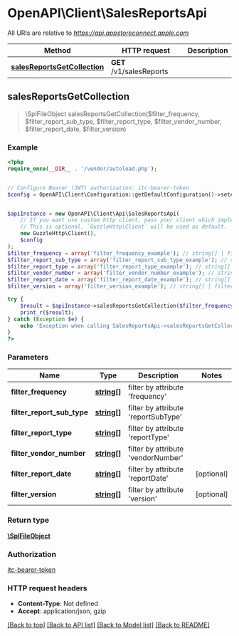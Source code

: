 # OpenAPI\Client\SalesReportsApi

All URIs are relative to *https://api.appstoreconnect.apple.com*

Method | HTTP request | Description
------------- | ------------- | -------------
[**salesReportsGetCollection**](SalesReportsApi.md#salesReportsGetCollection) | **GET** /v1/salesReports | 



## salesReportsGetCollection

> \SplFileObject salesReportsGetCollection($filter_frequency, $filter_report_sub_type, $filter_report_type, $filter_vendor_number, $filter_report_date, $filter_version)



### Example

```php
<?php
require_once(__DIR__ . '/vendor/autoload.php');


// Configure Bearer (JWT) authorization: itc-bearer-token
$config = OpenAPI\Client\Configuration::getDefaultConfiguration()->setAccessToken('YOUR_ACCESS_TOKEN');


$apiInstance = new OpenAPI\Client\Api\SalesReportsApi(
    // If you want use custom http client, pass your client which implements `GuzzleHttp\ClientInterface`.
    // This is optional, `GuzzleHttp\Client` will be used as default.
    new GuzzleHttp\Client(),
    $config
);
$filter_frequency = array('filter_frequency_example'); // string[] | filter by attribute 'frequency'
$filter_report_sub_type = array('filter_report_sub_type_example'); // string[] | filter by attribute 'reportSubType'
$filter_report_type = array('filter_report_type_example'); // string[] | filter by attribute 'reportType'
$filter_vendor_number = array('filter_vendor_number_example'); // string[] | filter by attribute 'vendorNumber'
$filter_report_date = array('filter_report_date_example'); // string[] | filter by attribute 'reportDate'
$filter_version = array('filter_version_example'); // string[] | filter by attribute 'version'

try {
    $result = $apiInstance->salesReportsGetCollection($filter_frequency, $filter_report_sub_type, $filter_report_type, $filter_vendor_number, $filter_report_date, $filter_version);
    print_r($result);
} catch (Exception $e) {
    echo 'Exception when calling SalesReportsApi->salesReportsGetCollection: ', $e->getMessage(), PHP_EOL;
}
?>
```

### Parameters


Name | Type | Description  | Notes
------------- | ------------- | ------------- | -------------
 **filter_frequency** | [**string[]**](../Model/string.md)| filter by attribute &#39;frequency&#39; |
 **filter_report_sub_type** | [**string[]**](../Model/string.md)| filter by attribute &#39;reportSubType&#39; |
 **filter_report_type** | [**string[]**](../Model/string.md)| filter by attribute &#39;reportType&#39; |
 **filter_vendor_number** | [**string[]**](../Model/string.md)| filter by attribute &#39;vendorNumber&#39; |
 **filter_report_date** | [**string[]**](../Model/string.md)| filter by attribute &#39;reportDate&#39; | [optional]
 **filter_version** | [**string[]**](../Model/string.md)| filter by attribute &#39;version&#39; | [optional]

### Return type

[**\SplFileObject**](../Model/\SplFileObject.md)

### Authorization

[itc-bearer-token](../../README.md#itc-bearer-token)

### HTTP request headers

- **Content-Type**: Not defined
- **Accept**: application/json, gzip

[[Back to top]](#) [[Back to API list]](../../README.md#documentation-for-api-endpoints)
[[Back to Model list]](../../README.md#documentation-for-models)
[[Back to README]](../../README.md)

